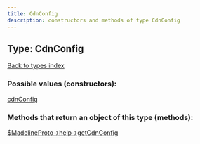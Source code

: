 ```yaml
---
title: CdnConfig
description: constructors and methods of type CdnConfig
---
```

## Type: CdnConfig  
[Back to types index](index.md)



### Possible values (constructors):

[cdnConfig](../constructors/cdnConfig.md)  



### Methods that return an object of this type (methods):

[$MadelineProto->help->getCdnConfig](../methods/help_getCdnConfig.md)  



